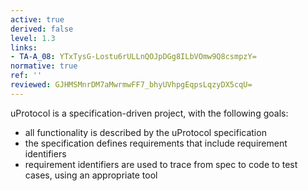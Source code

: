 ```yaml
---
active: true
derived: false
level: 1.3
links:
- TA-A_08: YTxTysG-Lostu6rULLnQOJpDGg8ILbVOmw9Q8csmpzY=
normative: true
ref: ''
reviewed: GJHMSMnrDM7aMwrmwFF7_bhyUVhpgEqpsLqzyDX5cqU=
---
```


uProtocol is a specification-driven project, with the following goals:

- all functionality is described by the uProtocol specification
- the specification defines requirements that include requirement identifiers
- requirement identifiers are used to trace from spec to code to test cases, using an appropriate tool

